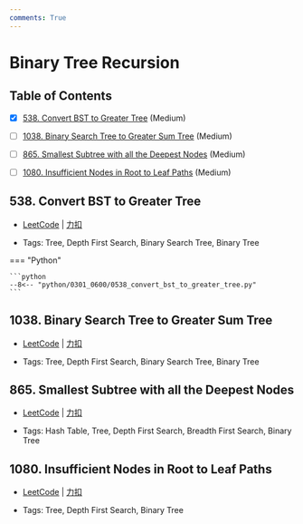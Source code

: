 ```yaml
---
comments: True
---
```


# Binary Tree Recursion

## Table of Contents

- [x] [538. Convert BST to Greater Tree](#538-convert-bst-to-greater-tree) (Medium)
- [ ] [1038. Binary Search Tree to Greater Sum Tree](#1038-binary-search-tree-to-greater-sum-tree) (Medium)
- [ ] [865. Smallest Subtree with all the Deepest Nodes](#865-smallest-subtree-with-all-the-deepest-nodes) (Medium)
- [ ] [1080. Insufficient Nodes in Root to Leaf Paths](#1080-insufficient-nodes-in-root-to-leaf-paths) (Medium)


## 538. Convert BST to Greater Tree

-    [LeetCode](https://leetcode.com/problems/convert-bst-to-greater-tree/) | [力扣](https://leetcode.cn/problems/convert-bst-to-greater-tree/)

-   Tags: Tree, Depth First Search, Binary Search Tree, Binary Tree

=== "Python"

    ```python
    --8<-- "python/0301_0600/0538_convert_bst_to_greater_tree.py"
    ```



## 1038. Binary Search Tree to Greater Sum Tree

-    [LeetCode](https://leetcode.com/problems/binary-search-tree-to-greater-sum-tree/) | [力扣](https://leetcode.cn/problems/binary-search-tree-to-greater-sum-tree/)

-   Tags: Tree, Depth First Search, Binary Search Tree, Binary Tree



## 865. Smallest Subtree with all the Deepest Nodes

-    [LeetCode](https://leetcode.com/problems/smallest-subtree-with-all-the-deepest-nodes/) | [力扣](https://leetcode.cn/problems/smallest-subtree-with-all-the-deepest-nodes/)

-   Tags: Hash Table, Tree, Depth First Search, Breadth First Search, Binary Tree



## 1080. Insufficient Nodes in Root to Leaf Paths

-    [LeetCode](https://leetcode.com/problems/insufficient-nodes-in-root-to-leaf-paths/) | [力扣](https://leetcode.cn/problems/insufficient-nodes-in-root-to-leaf-paths/)

-   Tags: Tree, Depth First Search, Binary Tree



